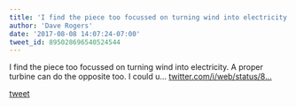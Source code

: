 ```yaml
---
title: 'I find the piece too focussed on turning wind into electricity. A proper...'
author: 'Dave Rogers'
date: '2017-08-08 14:07:24-07:00'
tweet_id: 895028696540524544
---
```

I find the piece too focussed on turning wind into electricity. A proper turbine can do the opposite too. I could u… [twitter.com/i/web/status/8…](https://twitter.com/i/web/status/895028696540524544)

[tweet](https://twitter.com/yukondude/status/895028696540524544)